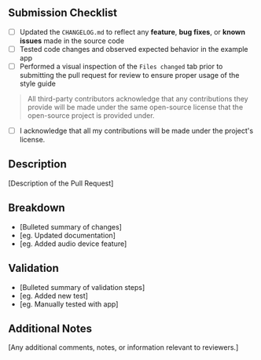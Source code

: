 ## Submission Checklist

 - [ ] Updated the `CHANGELOG.md` to reflect any **feature**, **bug fixes**, or **known issues** made in the source code
 - [ ] Tested code changes and observed expected behavior in the example app
 - [ ] Performed a visual inspection of the `Files changed` tab prior to submitting the pull request for review to ensure proper usage of the style guide

> All third-party contributors acknowledge that any contributions they provide will be made under the same open-source license that the open-source project is provided under.

- [ ] I acknowledge that all my contributions will be made under the project's license.

## Description

[Description of the Pull Request]

## Breakdown

- [Bulleted summary of changes]
- [eg. Updated documentation]
- [eg. Added audio device feature]

## Validation

- [Bulleted summary of validation steps]
- [eg. Added new test]
- [eg. Manually tested with app]

## Additional Notes

[Any additional comments, notes, or information relevant to reviewers.]
